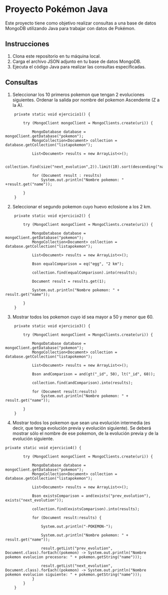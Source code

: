 # Proyecto Pokémon Java

Este proyecto tiene como objetivo realizar consultas a una base de datos MongoDB utilizando Java para trabajar con datos de Pokémon.

## Instrucciones

1. Clona este repositorio en tu máquina local.
2. Carga el archivo JSON adjunto en tu base de datos MongoDB.
3. Ejecuta el código Java para realizar las consultas especificadas.

## Consultas
1.  Seleccionar los 10 primeros pokemon que tengan 2 evoluciones siguientes. Ordenar la salida por nombre del pokemon Ascendente (Z a la A).
```
    private static void ejercicio1() {

        try (MongoClient mongoClient = MongoClients.create(uri)) {

            MongoDatabase database = mongoClient.getDatabase("pokemon");
            MongoCollection<Document> collection = database.getCollection("listapokemon");

            List<Document> results = new ArrayList<>();

            collection.find(size("next_evolution",2)).limit(10).sort(descending("name")).into(results);

            for (Document result : results)
                System.out.println("Nombre pokemon: " +result.get("name"));

        }
    }
```
2. Seleccionar el segundo pokemon cuyo huevo eclosione a los 2 km.
```
    private static void ejercicio2() {

        try (MongoClient mongoClient = MongoClients.create(uri)) {
    
            MongoDatabase database = mongoClient.getDatabase("pokemon");
            MongoCollection<Document> collection = database.getCollection("listapokemon");
    
            List<Document> results = new ArrayList<>();
    
            Bson equalComparison = eq("egg", "2 km");
    
            collection.find(equalComparison).into(results);
    
            Document result = results.get(1);
    
            System.out.println("Nombre pokemon: " + result.get("name"));
    
        }
    }
```
3. Mostrar todos los pokemon cuyo id sea mayor a 50 y menor que 60.
```
    private static void ejercicio3() {

        try (MongoClient mongoClient = MongoClients.create(uri)) {
    
            MongoDatabase database = mongoClient.getDatabase("pokemon");
            MongoCollection<Document> collection = database.getCollection("listapokemon");
    
            List<Document> results = new ArrayList<>();
    
            Bson andComparison = and(gt("_id", 50), lt("_id", 60));
    
            collection.find(andComparison).into(results);
    
            for (Document result:results)
                System.out.println("Nombre pokemon: " + result.get("name"));
    
        }
    }
```
4. Mostrar todos los pokemon que sean una evolución intermedia (es decir, que tenga evolución previa y evolución siguiente). Se deberá mostrar sólo el nombre de ese pokemon, de la evolución previa y de la evolución siguiente.
```
private static void ejercicio4() {

        try (MongoClient mongoClient = MongoClients.create(uri)) {

            MongoDatabase database = mongoClient.getDatabase("pokemon");
            MongoCollection<Document> collection = database.getCollection("listapokemon");

            List<Document> results = new ArrayList<>();

            Bson existsComparison = and(exists("prev_evolution"), exists("next_evolution"));

            collection.find(existsComparison).into(results);

            for (Document result:results) {

                System.out.println("-POKEMON-");

                System.out.println("Nombre pokemon: " + result.get("name"));

                result.getList("prev_evolution", Document.class).forEach((pokemon) -> System.out.println("Nombre pokemon evolucion precesora: " + pokemon.getString("name")));

                result.getList("next_evolution", Document.class).forEach((pokemon) -> System.out.println("Nombre pokemon evolucion siguiente: " + pokemon.getString("name")));
            }
        }
    }